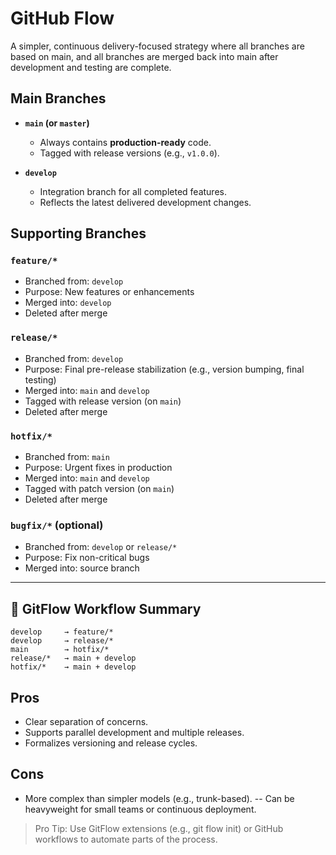 # GitHub Flow

A simpler, continuous delivery-focused strategy where all branches are based on main, and all branches are merged back into main after development and testing are complete.

## Main Branches

- **`main` (or `master`)**
  - Always contains **production-ready** code.
  - Tagged with release versions (e.g., `v1.0.0`).

- **`develop`**
  - Integration branch for all completed features.
  - Reflects the latest delivered development changes.

## Supporting Branches

### `feature/*`

- Branched from: `develop`
- Purpose: New features or enhancements
- Merged into: `develop`
- Deleted after merge

### `release/*`

- Branched from: `develop`
- Purpose: Final pre-release stabilization (e.g., version bumping, final testing)
- Merged into: `main` and `develop`
- Tagged with release version (on `main`)
- Deleted after merge

### `hotfix/*`

- Branched from: `main`
- Purpose: Urgent fixes in production
- Merged into: `main` and `develop`
- Tagged with patch version (on `main`)
- Deleted after merge

### `bugfix/*` (optional)

- Branched from: `develop` or `release/*`
- Purpose: Fix non-critical bugs
- Merged into: source branch

---

## 🔄 GitFlow Workflow Summary

```text
develop     → feature/*
develop     → release/*
main        → hotfix/*
release/*   → main + develop
hotfix/*    → main + develop
```

## Pros

- Clear separation of concerns.
- Supports parallel development and multiple releases.
- Formalizes versioning and release cycles.

## Cons

- More complex than simpler models (e.g., trunk-based).
-- Can be heavyweight for small teams or continuous deployment.

> Pro Tip: Use GitFlow extensions (e.g., git flow init) or GitHub workflows to automate parts of the process.
